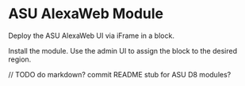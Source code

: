 # ASU AlexaWeb Module
Deploy the ASU AlexaWeb UI via iFrame in a block.

Install the module. Use the admin UI to assign the block to the desired region.

// TODO do markdown? commit README stub for ASU D8 modules?

